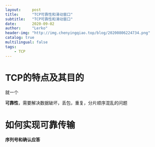 ```yaml
---
layout:     post
title:      "TCP可靠性和滑动窗口"
subtitle:   "TCP可靠性和滑动窗口"
date:       2020-09-02
author:     "Lerko"
header-img: "http://img.chenyingqiao.top/blog/20200806224734.png"
catalog: true
multilingual: false
tags:
    - TCP
---
```


# TCP的特点及其目的

就一个

**可靠性**，需要解决数据破坏，丢包，重复，分片顺序混乱的问题

# 如何实现可靠传输

**序列号和确认应答**


